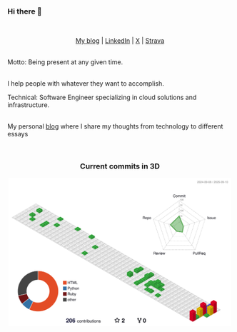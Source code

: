 ### Hi there 👋

<br>

<p align="center">
    <a href="https://light-tech-talk.com">My blog</a> |
    <a href="https://www.linkedin.com/in/ecukalla/">LinkedIn</a> | 
    <a href="https://x.com/ecukalla">X</a> |
    <a href="https://www.strava.com/athletes/ecukalla">Strava</a>
</p>

<br>Motto: Being present at any given time.<br>

<br>I help people with whatever they want to accomplish.<br>

Technical: Software Engineer specializing in cloud solutions and infrastructure.<br>

<br> My personal <a href="https://light-tech-talk.com">blog</a> where I share my thoughts from technology to different essays

<br>
<h3 align="center">Current commits in 3D</h3>
<p align="center">  
    <a href="./profile-3d-contrib/profile-gitblock.svg">
        <img src="./profile-3d-contrib/profile-gitblock.svg" alt="profile-gitblock" width="500" />
    </a>
</p>